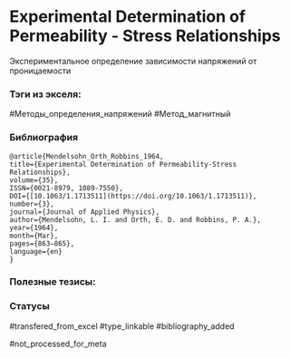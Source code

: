 # Experimental Determination of Permeability - Stress Relationships

Экспериментальное определение зависимости напряжений от проницаемости

### Тэги из экселя:
#Методы_определения_напряжений 
#Метод_магнитный 

### Библиография
```
@article{Mendelsohn_Orth_Robbins_1964,
title={Experimental Determination of Permeability‐Stress Relationships},
volume={35},
ISSN={0021-8979, 1089-7550},
DOI={[10.1063/1.1713511](https://doi.org/10.1063/1.1713511)},
number={3},
journal={Journal of Applied Physics},
author={Mendelsohn, L. I. and Orth, E. D. and Robbins, P. A.},
year={1964},
month={Mar},
pages={863–865},
language={en}
}
```

### Полезные тезисы:

### Статусы
#transfered_from_excel 
#type_linkable 
#bibliography_added

#not_processed_for_meta
